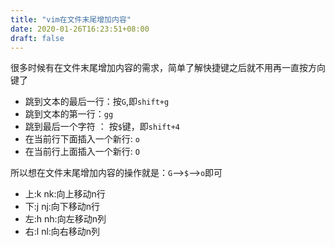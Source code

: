 ```yaml
---
title: "vim在文件末尾增加内容"
date: 2020-01-26T16:23:51+08:00
draft: false
---
```


很多时候有在文件末尾增加内容的需求，简单了解快捷键之后就不用再一直按方向键了

- 跳到文本的最后一行：按`G`,即`shift+g`
- 跳到文本的第一行：`gg`
- 跳到最后一个字符 ： 按`$`键，即`shift+4`
- 在当前行下面插入一个新行: `o`
- 在当前行上面插入一个新行: `O`  

所以想在文件末尾增加内容的操作就是：`G`-->`$`-->`o`即可

- 上:k nk:向上移动n行
- 下:j nj:向下移动n行  
- 左:h nh:向左移动n列  
- 右:l nl:向右移动n列
  